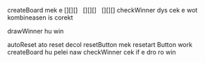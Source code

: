  createBoard mek e [][][]
                   [][][]
                   [][][]
checkWinner dys cek e wot kombineasen is corekt

drawWinner hu win

autoReset ato reset decol
resetButton mek resetart Button work
createBoard hu pelei naw
checkWinner cek if e dro ro win
